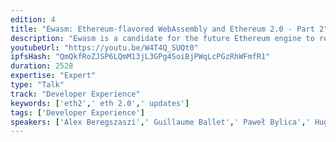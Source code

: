 ```yaml
---
edition: 4
title: "Ewasm: Ethereum-flavored WebAssembly and Ethereum 2.0 - Part 2"
description: "Ewasm is a candidate for the future Ethereum engine to replace EVM with the rollout of Shasper. Ewasm stands for Ethereum-flavored WebAssembly and it encompasses a broad range of initiatives being led by the Foundation Ewasm team including building an execution engine for Ethereum 2.0, adding support for a host of languages including C++, Rust, and AssemblyScript, and lots of related research and tooling to make Ethereum development easier and more powerful than ever. The team is in the process of launching a public testnet and releasing tooling which will be officially announced in this breakout session. In addition, members of the Ewasm team will introduce the technology, walk through the new stack, and give demos of the bleeding edge development tooling we've built around Rust, AssemblyScript, and other frameworks. We'll have an hour-long workshop where developers can download the new tools and get their hands dirty, building and deploying their first Ewasm-compatible smart contracts, with the team serving as mentors."
youtubeUrl: "https://youtu.be/W4T4Q_SUQt0"
ipfsHash: "QmQkfRoZJSP6LQmM13jL3GPg4SoiBjPWqLcPGzRhWFmfR1"
duration: 2528
expertise: "Expert"
type: "Talk"
track: "Developer Experience"
keywords: ['eth2',' eth 2.0',' updates']
tags: ['Developer Experience']
speakers: ['Alex Beregszaszi',' Guillaume Ballet',' Paweł Bylica',' Hugo De La Cruz',' Casey Detrio',' Paul Dworzanski',' Jake Lang',' Lane Rettig',' Jared Wasinger']
---
```


